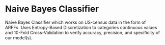 # Naive Bayes Classifier

Naive Bayes Classifier which works on US-census data in the form of ARFFs. Uses Entropy-Based Discretization to categories continuous values and 10-Fold Cross-Validation to verify accuracy, precision, and specificity of our model(s).
